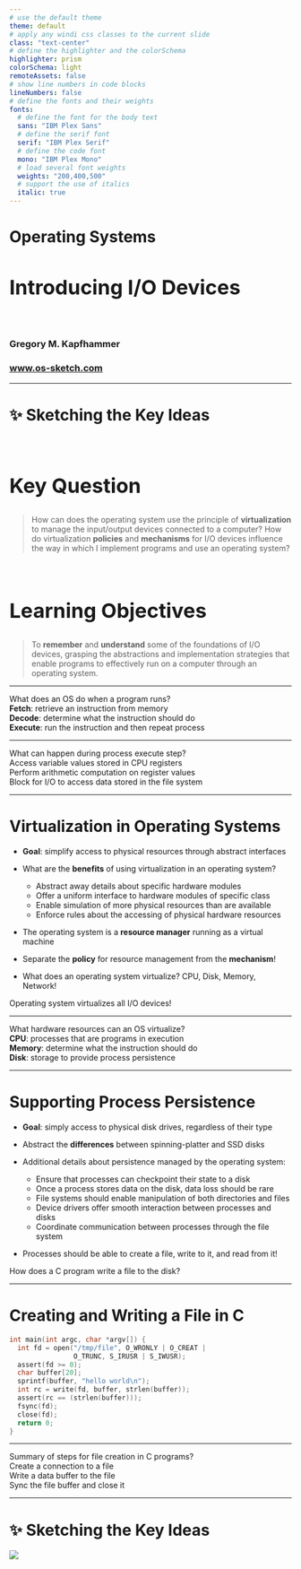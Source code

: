 ```yaml
---
# use the default theme
theme: default
# apply any windi css classes to the current slide
class: "text-center"
# define the highlighter and the colorSchema
highlighter: prism
colorSchema: light
remoteAssets: false
# show line numbers in code blocks
lineNumbers: false
# define the fonts and their weights
fonts:
  # define the font for the body text
  sans: "IBM Plex Sans"
  # define the serif font
  serif: "IBM Plex Serif"
  # define the code font
  mono: "IBM Plex Mono"
  # load several font weights
  weights: "200,400,500"
  # support the use of italics
  italic: true
---
```


[//]: # "Slide Start {{{"

# Operating Systems

## Introducing I/O Devices

<div class="container my-5">
  &nbsp;
</div>

### Gregory M. Kapfhammer

### www.os-sketch.com

[//]: # "Slide End }}}"

---

[//]: # "Slide Start {{{"

# ✨ Sketching the Key Ideas

<style>
  h1 {
    @apply mb-0 -mt-1;
  }
  h2 {
    font-size: 36px;
    @apply text-red-600 mb-4;
  }
</style>

<br>

<div v-click>

## Key Question

> How can does the operating system use the principle of **virtualization** to
> manage the input/output devices connected to a computer? How do
> virtualization **policies** and **mechanisms** for I/O devices influence the
> way in which I implement programs and use an operating system?

</div>

<br>

<div v-click>

## Learning Objectives

> To **remember** and **understand** some of the foundations of I/O devices,
> grasping the abstractions and implementation strategies that enable programs
> to effectively run on a computer through an operating system.

</div>

[//]: # "Slide End }}}"

---

[//]: # "Slide Start {{{"

<div class="flex row">

<div class="text-7xl text-red-600 font-bold mt-5 ml-4 mb-4">
What does an OS do when a program runs?
</div>

</div>

<div v-click>

<div class="flex row">

<mdi-tooltip-check class="text-6xl ml-8 mt-6 text-blue-600" />

<div class="text-3xl font-bold mt-10 ml-4">
<b>Fetch</b>: retrieve an instruction from memory
</div>

</div>

</div>

<div v-click>

<div class="flex row">

<mdi-tooltip-check class="text-6xl ml-8 mt-6 text-blue-600" />

<div class="text-3xl font-bold mt-10 ml-4">
<b>Decode</b>: determine what the instruction should do
</div>

</div>

</div>

<div v-click>

<div class="flex row">

<mdi-tooltip-check class="text-6xl ml-8 mt-6 text-blue-600" />

<div class="text-3xl font-bold mt-10 ml-4">
<b>Execute</b>: run the instruction and then repeat process
</div>

</div>

</div>

[//]: # "Slide End }}}"

---

[//]: # "Slide Start {{{"

<div class="flex row">

<div class="text-7xl text-red-600 font-bold mt-5 ml-4 mb-4">
What can happen during process execute step?
</div>

</div>

<div v-click>

<div class="flex row">

<uim-rocket class="text-6xl ml-8 mt-6 text-blue-600" />

<div class="text-3xl font-bold mt-10 ml-4">
Access variable values stored in CPU registers
</div>

</div>

</div>

<div v-click>

<div class="flex row">

<uim-rocket class="text-6xl ml-8 mt-6 text-blue-600" />

<div class="text-3xl font-bold mt-10 ml-4">
Perform arithmetic computation on register values
</div>

</div>

</div>

<div v-click>

<div class="flex row">

<uim-rocket class="text-6xl ml-8 mt-6 text-blue-600" />

<div class="text-3xl font-bold mt-10 ml-4">
Block for I/O to access data stored in the file system
</div>

</div>

</div>

[//]: # "Slide End }}}"


---

[//]: # "Slide Start {{{"

# Virtualization in Operating Systems

<v-clicks>

- **Goal**: simplify access to physical resources through abstract interfaces

- What are the **benefits** of using virtualization in an operating system?

  - Abstract away details about specific hardware modules
  - Offer a uniform interface to hardware modules of specific class
  - Enable simulation of more physical resources than are available
  - Enforce rules about the accessing of physical hardware resources

- The operating system is a **resource manager** running as a virtual machine

- Separate the **policy** for resource management from the **mechanism**!

- What does an operating system virtualize? CPU, Disk, Memory, Network!

<div class="flex row">

<mdi-diamond class="text-6xl ml-4 mt-0 text-blue-600" />

<div class="text-4xl text-true-gray-700 font-bold mt-4 ml-4">
Operating system virtualizes all I/O devices!
</div>

</div>

</v-clicks>

[//]: # "Slide End }}}"

---

[//]: # "Slide Start {{{"

<div class="flex row">

<div class="text-7xl text-red-600 font-bold mt-5 ml-4 mb-4">
What hardware resources can an OS virtualize?
</div>

</div>

<div v-click>

<div class="flex row">

<mdi-tooltip-check class="text-6xl ml-8 mt-6 text-blue-600" />

<div class="text-3xl font-bold mt-10 ml-4">
<b>CPU</b>: processes that are programs in execution
</div>

</div>

</div>

<div v-click>

<div class="flex row">

<mdi-tooltip-check class="text-6xl ml-8 mt-6 text-blue-600" />

<div class="text-3xl font-bold mt-10 ml-4">
<b>Memory</b>: determine what the instruction should do
</div>

</div>

</div>

<div v-click>

<div class="flex row">

<mdi-tooltip-check class="text-6xl ml-8 mt-6 text-blue-600" />

<div class="text-3xl font-bold mt-10 ml-4">
<b>Disk</b>: storage to provide process persistence
</div>

</div>

</div>

[//]: # "Slide End }}}"

---

[//]: # "Slide Start {{{"

# Supporting Process Persistence

<v-clicks>

- **Goal**: simply access to physical disk drives, regardless of their type

- Abstract the **differences** between spinning-platter and SSD disks

- Additional details about persistence managed by the operating system:

  - Ensure that processes can checkpoint their state to a disk
  - Once a process stores data on the disk, data loss should be rare
  - File systems should enable manipulation of both directories and files
  - Device drivers offer smooth interaction between processes and disks
  - Coordinate communication between processes through the file system

- Processes should be able to create a file, write to it, and read from it!

<div class="flex row">

<mdi-help-box class="text-6xl ml-4 mt-0 text-blue-600" />

<div class="text-4xl text-true-gray-700 font-bold mt-4 ml-4">
How does a C program write a file to the disk?
</div>

</div>

</v-clicks>

[//]: # "Slide End }}}"

---

[//]: # "Slide Start {{{"

# Creating and Writing a File in C

<div class="-ml-2 -mt-2">

```c {all|1|2-3|4|5-6|7-10|11|all}
int main(int argc, char *argv[]) {
  int fd = open("/tmp/file", O_WRONLY | O_CREAT |
                O_TRUNC, S_IRUSR | S_IWUSR);
  assert(fd >= 0);
  char buffer[20];
  sprintf(buffer, "hello world\n");
  int rc = write(fd, buffer, strlen(buffer));
  assert(rc == (strlen(buffer)));
  fsync(fd);
  close(fd);
  return 0;
}
```

</div>

[//]: # "Slide End }}}"

---

[//]: # "Slide Start {{{"

<div class="flex row">

<div class="text-7xl text-red-600 font-bold mt-5 ml-4 mb-4">
Summary of steps for file creation in C programs?
</div>

</div>

<div v-click>

<div class="flex row">

<uim-line-spacing class="text-7xl ml-8 mt-4 text-blue-600" />

<div class="text-4xl font-bold mt-10 ml-4">
Create a connection to a file
</div>

</div>

</div>

<div v-click>

<div class="flex row">

<uim-line-spacing class="text-7xl ml-8 mt-4 text-blue-600" />

<div class="text-4xl font-bold mt-10 ml-4">
Write a data buffer to the file
</div>

</div>

</div>

<div v-click>

<div class="flex row">

<uim-line-spacing class="text-7xl ml-8 mt-4 text-blue-600" />

<div class="text-4xl font-bold mt-10 ml-4">
Sync the file buffer and close it
</div>

</div>

</div>

[//]: # "Slide End }}}"

---

[//]: # "Slide Start {{{"

# ✨ Sketching the Key Ideas

<img src="/os-sketch-systems-introduction.svg" class="ml-10 mt-8 h-100" />

[//]: # "Slide End }}}"
